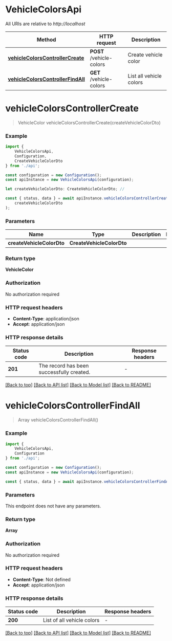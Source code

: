 # VehicleColorsApi

All URIs are relative to *http://localhost*

|Method | HTTP request | Description|
|------------- | ------------- | -------------|
|[**vehicleColorsControllerCreate**](#vehiclecolorscontrollercreate) | **POST** /vehicle-colors | Create vehicle color|
|[**vehicleColorsControllerFindAll**](#vehiclecolorscontrollerfindall) | **GET** /vehicle-colors | List all vehicle colors|

# **vehicleColorsControllerCreate**
> VehicleColor vehicleColorsControllerCreate(createVehicleColorDto)


### Example

```typescript
import {
    VehicleColorsApi,
    Configuration,
    CreateVehicleColorDto
} from './api';

const configuration = new Configuration();
const apiInstance = new VehicleColorsApi(configuration);

let createVehicleColorDto: CreateVehicleColorDto; //

const { status, data } = await apiInstance.vehicleColorsControllerCreate(
    createVehicleColorDto
);
```

### Parameters

|Name | Type | Description  | Notes|
|------------- | ------------- | ------------- | -------------|
| **createVehicleColorDto** | **CreateVehicleColorDto**|  | |


### Return type

**VehicleColor**

### Authorization

No authorization required

### HTTP request headers

 - **Content-Type**: application/json
 - **Accept**: application/json


### HTTP response details
| Status code | Description | Response headers |
|-------------|-------------|------------------|
|**201** | The record has been successfully created. |  -  |

[[Back to top]](#) [[Back to API list]](../README.md#documentation-for-api-endpoints) [[Back to Model list]](../README.md#documentation-for-models) [[Back to README]](../README.md)

# **vehicleColorsControllerFindAll**
> Array<VehicleColor> vehicleColorsControllerFindAll()


### Example

```typescript
import {
    VehicleColorsApi,
    Configuration
} from './api';

const configuration = new Configuration();
const apiInstance = new VehicleColorsApi(configuration);

const { status, data } = await apiInstance.vehicleColorsControllerFindAll();
```

### Parameters
This endpoint does not have any parameters.


### Return type

**Array<VehicleColor>**

### Authorization

No authorization required

### HTTP request headers

 - **Content-Type**: Not defined
 - **Accept**: application/json


### HTTP response details
| Status code | Description | Response headers |
|-------------|-------------|------------------|
|**200** | List of all vehicle colors |  -  |

[[Back to top]](#) [[Back to API list]](../README.md#documentation-for-api-endpoints) [[Back to Model list]](../README.md#documentation-for-models) [[Back to README]](../README.md)

